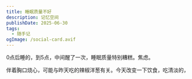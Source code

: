 ```yaml
---
title: 睡眠质量不好
description: 记忆空间
publishDate: 2025-06-30
tags:
  - 随手记
ogImage: /social-card.avif
---
```

0点后睡的，到5点，中间醒了一次，睡眠质量特别糟糕。焦虑。

伴着胸口烧心，可能与昨天吃的辣椒洋葱有关。今天改变一下饮食，吃清淡的，
